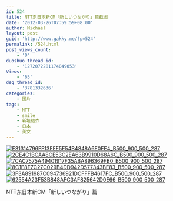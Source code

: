 ```yaml
---
id: 524
title: NTT东日本新CM「新しいつながり」篇截图
date: '2012-03-26T07:59:59+08:00'
author: Michael
layout: post
guid: 'http://www.gakky.me/?p=524'
permalink: /524.html
post_views_count:
    - '0'
duoshuo_thread_id:
    - '1272072281174049053'
Views:
    - '65'
dsq_thread_id:
    - '3781332636'
categories:
    - 图片
tags:
    - NTT
    - smile
    - 新垣结衣
    - 日本
    - 美女
---
```


[![E31314796FF13FEE5F54B4848A6E0FE4_B500_900_500_287](http://www.yui-aragaki.org/wp-content/uploads/img/E31314796FF13FEE5F54B4848A6E0FE4_B500_900_500_287.jpeg)](http://www.yui-aragaki.org/wp-content/uploads/img/E31314796FF13FEE5F54B4848A6E0FE4_B1280_1280_640_368.jpeg) [![2CE4C1BCAA8CE53C2EA63B9910D68A6C_B500_900_500_287](http://www.yui-aragaki.org/wp-content/uploads/img/2CE4C1BCAA8CE53C2EA63B9910D68A6C_B500_900_500_287.jpeg)](http://www.yui-aragaki.org/wp-content/uploads/img/2CE4C1BCAA8CE53C2EA63B9910D68A6C_B1280_1280_640_368.jpeg) [![7CAC7575A49401917F35ABA896369FB0_B500_900_500_287](http://www.yui-aragaki.org/wp-content/uploads/img/7CAC7575A49401917F35ABA896369FB0_B500_900_500_287.jpeg)](http://www.yui-aragaki.org/wp-content/uploads/img/7CAC7575A49401917F35ABA896369FB0_B1280_1280_640_368.jpeg) [![8C1E8F7C27C029B4DD942D577343BE83_B500_900_500_287](http://www.yui-aragaki.org/wp-content/uploads/img/8C1E8F7C27C029B4DD942D577343BE83_B500_900_500_287.jpeg)](http://www.yui-aragaki.org/wp-content/uploads/img/8C1E8F7C27C029B4DD942D577343BE83_B1280_1280_640_368.jpeg) [![3F3A891987C094736921DCFFFB4617FC_B500_900_500_287](http://www.yui-aragaki.org/wp-content/uploads/img/3F3A891987C094736921DCFFFB4617FC_B500_900_500_287.jpeg)](http://www.yui-aragaki.org/wp-content/uploads/img/3F3A891987C094736921DCFFFB4617FC_B1280_1280_640_368.jpeg) [![62554A23F53B848AFC3AF825642D0E66_B500_900_500_287](http://www.yui-aragaki.org/wp-content/uploads/img/62554A23F53B848AFC3AF825642D0E66_B500_900_500_287.jpeg)](http://www.yui-aragaki.org/wp-content/uploads/img/62554A23F53B848AFC3AF825642D0E66_B1280_1280_640_368.jpeg)

NTT东日本新CM「新しいつながり」篇